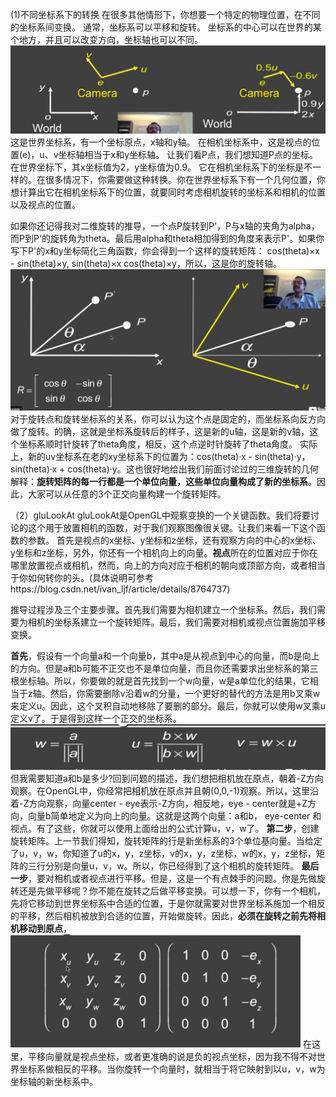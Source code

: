 (1)不同坐标系下的转换
在很多其他情形下，你想要一个特定的物理位置，在不同的坐标系间变换。
通常，坐标系可以平移和旋转。
坐标系的中心可以在世界的某个地方，并且可以改变方向，坐标轴也可以不同。
![](/Computer_Graphics/images/13.png)
这是世界坐标系，有一个坐标原点，x轴和y轴。
在相机坐标系中，这是视点的位置(e)，u、v坐标轴相当于x和y坐标轴。
让我们看P点，我们想知道P点的坐标。在世界坐标下，其x坐标值为2，y坐标值为0.9。
它在相机坐标系下的坐标是不一样的。在很多情况下，你需要做这种转换。你在世界坐标系下有一个几何位置，你想计算出它在相机坐标系下的位置，就要同时考虑相机旋转的坐标系和相机的位置以及视点的位置。

如果你还记得我对二维旋转的推导，一个点P旋转到P'，P与x轴的夹角为alpha，而P到P'的旋转角为theta。最后用alpha和theta相加得到的角度来表示P'。如果你写下P'的x和y坐标简化三角函数，你会得到一个这样的旋转矩阵：
cos(theta)×x - sin(theta)×y, sin(theta)×x  cos(theta)×y，所以，这是你的旋转轴。
![](/Computer_Graphics/images/14.png)
对于旋转点和旋转坐标系的关系，你可以认为这个点是固定的，而坐标系向反方向做了旋转。的确，这就是坐标系旋转后的样子，这是新的u轴，这是新的v轴，这个坐标系顺时针旋转了theta角度，相反，这个点逆时针旋转了theta角度。
实际上，新的uv坐标系在老的xy坐标系下的位置为：cos(theta)·x - sin(theta)·y，sin(theta)·x + cos(theta)·y。这也很好地给出我们前面讨论过的三维旋转的几何解释：**旋转矩阵的每一行都是一个单位向量，这些单位向量构成了新的坐标系**。因此，大家可以从任意的3个正交向量构建一个旋转矩阵。

（2）gluLookAt
gluLookAt是OpenGL中观察变换的一个关键函数。我们将要讨论的这个用于放置相机的函数，对于我们观察图像很关键。让我们来看一下这个函数的参数。
首先是视点的x坐标、y坐标和z坐标，还有观察方向的中心的x坐标、y坐标和z坐标，另外，你还有一个相机向上的向量。**视点**所在的位置对应于你在哪里放置视点或相机，然而，向上的方向对应于相机的朝向或顶部方向，或者相当于你如何转你的头。(具体说明可参考https://blog.csdn.net/ivan_ljf/article/details/8764737)

推导过程涉及三个主要步骤。首先我们需要为相机建立一个坐标系。然后，我们需要为相机的坐标系建立一个旋转矩阵。最后，我们需要对相机或视点位置施加平移变换。

**首先**，假设有一个向量a和一个向量b，其中a是从视点到中心的向量，而b是向上的方向。但是a和b可能不正交也不是单位向量，而且你还需要求出坐标系的第三根坐标轴。所以，你要做的就是首先找到一个w向量，w是a单位化的结果，它相当于z轴。然后，你需要删除v沿着w的分量，一个更好的替代的方法是用b叉乘w来定义u。因此，这个叉积自动地移除了要删的部分。最后，你就可以使用w叉乘u定义v了。于是得到这样一个正交的坐标系。![](/Computer_Graphics/images/15.png)
但我需要知道a和b是多少?回到问题的描述，我们想把相机放在原点，朝着-Z方向观察。在OpenGL中，你经常把相机放在原点并且朝(0,0,-1)观察。所以，这里沿着-Z方向观察，向量center - eye表示-Z方向，相反地，eye - center就是+Z方向，向量b简单地定义为向上的向量。这就是这两个向量：a和b， eye-center 和 视点。有了这些，你就可以使用上面给出的公式计算u，v，w了。
**第二步**，创建旋转矩阵。上一节我们得知，旋转矩阵的行是新坐标系的3个单位基向量。当给定了u，v，w，你知道了u的x，y，z坐标，v的x，y，z坐标，w的x，y，z坐标，矩阵的三行分别是向量u，v，w。所以，你已经得到了这个相机的旋转矩阵。
**最后一步**，要对相机或者视点进行平移。但是，这是一个有点棘手的问题。你是先做旋转还是先做平移呢？你不能在旋转之后做平移变换。可以想一下，你有一个相机，先将它移动到世界坐标系中合适的位置，于是你就需要对世界坐标系施加一个相反的平移，然后相机被放到合适的位置，开始做旋转。因此，**必须在旋转之前先将相机移动到原点**，
![](/Computer_Graphics/images/16.png)
在这里，平移向量就是视点坐标，或者更准确的说是负的视点坐标，因为我不得不对世界坐标系做相反的平移。当你旋转一个向量时，就相当于将它映射到以u，v，w为坐标轴的新坐标系中。
